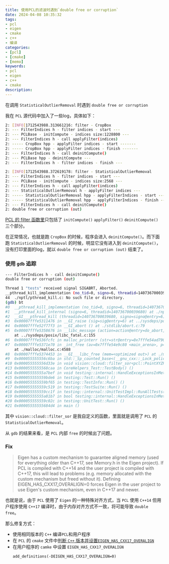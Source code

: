 ```yaml
---
title: 使用PCL的滤波时遇到`double free or corruption`
date: 2024-04-08 10:35:32
tags:
- pcl
- eigen
- cmake
- c++
- 编译
categories:
- [pcl]
- [cmake]
- [memo]
keywords:
- pcl
- eigen
- c++
- cmake
description:
---
```


在调用 `StatisticalOutlierRemoval` 时遇到 `double free or corruption`

我在 `PCL` 源代码中加入了一些log，具体如下：

```bash
2: [INFO]1712543988.313661216: filter - CropBox
2: --- FilterIndices h - filter indices - start ---
2: --- PCLBase - initCompute - indices size:1228800 ---
2: --- FilterIndices h - call applyFilter(indices)
2: ----- CropBox hpp - applyFilter indices - start -------
2: ----- CropBox hpp - applyFilter indices - finish -------
2: --- FilterIndices h - call deinitCompute()
2: --- PCLBase hpp - deinitCompute ---
2: --- FilterIndices h - filter indices - finish ---

2: [INFO]1712543988.372619178: filter - StatisticalOutlierRemoval
2: --- FilterIndices h - filter indices - start ---
2: --- PCLBase - initCompute - indices size:2568 ---
2: --- FilterIndices h - call applyFilter(indices)
2: --- StatisticalOutlierRemoval h - applyFilter indices ---
2: ----- StatisticalOutlierRemoval hpp - applyFilterIndices - start -------
2: ----- StatisticalOutlierRemoval hpp - applyFilterIndices - finish -------
2: --- FilterIndices h - call deinitCompute()
2: double free or corruption (out)
```

[PCL 的 filter 函数里](https://github.com/PointCloudLibrary/pcl/blob/master/filters/include/pcl/filters/filter_indices.h#L99-L109)只包括了 `initCompute()` `applyFilter()` `deinitCompute()` 三个部分。

在正常情况，也就是跑 `CropBox` 的时候，程序会进入 `deinitCompute()`。而下面跑 `StatisticalOutlierRemoval` 的时候，明显它没有进入到 `deinitCompute()`，没有打印里面的log，就以 `double free or corruption (out)` 结束了。

### 使用 `gdb` 追踪

```bash
--- FilterIndices h - call deinitCompute()
double free or corruption (out)

Thread 1 "tests" received signal SIGABRT, Aborted.
__pthread_kill_implementation (no_tid=0, signo=6, threadid=140736700039680) at ./nptl/pthread_kill.c:44
44	./nptl/pthread_kill.c: No such file or directory.
(gdb) bt
#0  __pthread_kill_implementation (no_tid=0, signo=6, threadid=140736700039680) at ./nptl/pthread_kill.c:44
#1  __pthread_kill_internal (signo=6, threadid=140736700039680) at ./nptl/pthread_kill.c:78
#2  __GI___pthread_kill (threadid=140736700039680, signo=signo@entry=6) at ./nptl/pthread_kill.c:89
#3  0x00007fffe5311476 in __GI_raise (sig=sig@entry=6) at ../sysdeps/posix/raise.c:26
#4  0x00007fffe52f77f3 in __GI_abort () at ./stdlib/abort.c:79
#5  0x00007fffe5358676 in __libc_message (action=action@entry=do_abort, fmt=fmt@entry=0x7fffe54aab77 "%s\n")
    at ../sysdeps/posix/libc_fatal.c:155
#6  0x00007fffe536fcfc in malloc_printerr (str=str@entry=0x7fffe54ad790 "double free or corruption (out)") at ./malloc/malloc.c:5664
#7  0x00007fffe5371e70 in _int_free (av=0x7fffe54e9c80 <main_arena>, p=0x555555b18b10, have_lock=<optimized out>)
    at ./malloc/malloc.c:4588
#8  0x00007fffe5374453 in __GI___libc_free (mem=<optimized out>) at ./malloc/malloc.c:3391
#9  0x000055555556c6ba in std::_Sp_counted_base<(__gnu_cxx::_Lock_policy)2>::_M_release() ()
#10 0x000055555556d33e in void vision::cloud::filter_sor<pcl::PointXYZRGB>(pcl::PointCloud<pcl::PointXYZRGB>::Ptr const&, std::vector<int, std::allocator<int> >&, int const&, double const&, std::vector<int, std::allocator<int> > const&) ()
#13 0x0000555555568caa in CoreHelpers_Test::TestBody() ()
#14 0x00005555555a7bef in void testing::internal::HandleExceptionsInMethodIfSupported<testing::Test, void>(testing::Test*, void (testing::Test::*)(), char const*) ()
#15 0x000055555559bde6 in testing::Test::Run() ()
#16 0x000055555559bf65 in testing::TestInfo::Run() ()
#17 0x000055555559c519 in testing::TestSuite::Run() ()
#18 0x000055555559cc1f in testing::internal::UnitTestImpl::RunAllTests() ()
#19 0x00005555555a81b7 in bool testing::internal::HandleExceptionsInMethodIfSupported<testing::internal::UnitTestImpl, bool>(testing::internal::UnitTestImpl*, bool (testing::internal::UnitTestImpl::*)(), char const*) ()
#20 0x000055555559c02c in testing::UnitTest::Run() ()
#21 0x00005555555684d4 in main ()
```

其中 `vision::cloud::filter_sor` 是我自定义的函数，里面就是调用了 `PCL` 的 `StatisticalOutlierRemoval`。

从 `gdb` 的结果来看，是 `PCL` 内部 `free` 的时候出了问题。

### Fix

> Eigen has a custom mechanism to guarantee aligned memory (used for everything older than C++17, see Memory.h in the Eigen project). If PCL is compiled with C++14 and the user project is compiled with C++17, this will lead to problems (e.g. memory allocated with the custom mechanism but freed without it). Defining EIGEN_HAS_CXX17_OVERALIGN=0 forces Eigen in the user project to use Eigen's custom mechanism, even in C++17 and newer.

也就是说，由于 `PCL` 使用了 `Eigen` 的一种特殊对齐方式，当 `PCL` 使用 `C++14` 但用户程序使用 `C++17` 编译时，由于内存对齐方式不一致，将可能导致 `double free`。

那么修复方式：
- 使用相同版本的 `C++` 编译`PCL`和用户程序
- 在 `PCL` 的 `cmake` 文件中[判断 `C++` 版本并设置`EIGEN_HAS_CXX17_OVERALIGN`](https://github.com/PointCloudLibrary/pcl/blob/master/cmake/pcl_pclconfig.cmake#L22-L24)
- 在用户程序的 `camke` 中设置 `EIGEN_HAS_CXX17_OVERALIGN`
  ```
  add_definitions(-DEIGEN_HAS_CXX17_OVERALIGN=0)
  ```

